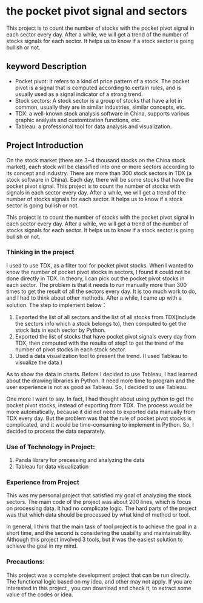 # the pocket pivot signal and sectors
This project is to count the number of stocks  with the pocket pivot signal in each sector every day.  After a while, we will get a trend of the number of stocks signals for each sector. It helps us to know if a stock sector is going bullish or not.



## keyword Description

- Pocket pivot: It refers to a kind of price pattern of a stock. The pocket pivot is a signal that is computed according to certain rules, and is usually used as a signal indicator of a strong trend.
- Stock sectors: A stock sector is a group of stocks that have a lot in common, usually they are in similar industries, similar concepts, etc.
- TDX: a well-known stock analysis software in China, supports various graphic analysis and  customization functions, etc.
- Tableau: a professional tool for data analysis and visualization.

## Project Introduction

On the stock market (there are 3~4 thousand stocks on the China stock market),  each stock will be classified into one or more sectors according to its concept and industry. There are more than 300 stock sectors in TDX (a stock software in China). Each day, there will be some stocks that have the pocket pivot signal. This project is to count the number of stocks  with signals in each sector every day.  After a while, we will get a trend of the number of stocks signals for each sector. It helps us to know if a stock sector is going bullish or not.

This project is to count the number of stocks  with the pocket pivot signal in each sector every day.  After a while, we will get a trend of the number of stocks signals for each sector. It helps us to know if a stock sector is going bullish or not.

### Thinking in the project

I used to use TDX, as a filter tool for pocket pivot stocks. When I wanted to know the number of pocket pivot stocks in sectors, I found it could not be done directly in TDX. In theory, I can pick out the pocket pivot stocks in each sector. The problem is that it needs to run manually more than 300 times to get the result of all the sectors every day. It is too much work to do, and I had to think about other methods. After a while, I came up with a solution.  The step to implement below：

1. Exported the list of all sectors and the list of all stocks from TDX(include the sectors info which a stock belongs to), then computed to get the stock lists in each sector by Python.
2. Exported the list of stocks that have pocket pivot signals every day from TDX, then computed with the results of step1 to get the trend of the number of pivot stocks in each stock sector.
3. Used a data visualization tool to present the trend. (I used Tableau to visualize the data )

As to show the data in charts. Before I decided to use Tableau, I had learned about the drawing libraries in Python. It need more time to program  and the user experience is not as good as Tableau. So, I decided to use Tableau.

One more I want to say. In fact, I had thought about using python to get the pocket pivot stocks, instead of exporting from TDX. The process would be more automatically, because it did not need to  exported data manually from TDX every day. But the problem was that the rule of pocket pivot stocks is complicated, and it would be time-consuming to implement in Python. So, I decided to process the data separately.

### Use of Technology in Project:

1. Panda library for precessing and analyzing the data
2. Tableau for data visualization

### Experience from Project

This was my personal project that satisfied my goal of analyzing the stock sectors. The main code of the project was about 200 lines, which is focus on processing data. It had no complicate logic. The hard parts of the project was that which data should be processed by what kind of method or tool. 

In general, I think that the main task of tool project is to achieve the goal in a short time, and the second is considering the usability and maintainability. Although this project involved 3 tools, but it was the easiest solution to achieve the goal in my mind.

### Precautions:

This project was a complete development project that can be run directly. The functional logic based on my idea, and other may not apply. If you are interested in this project , you can download and check it, to extract some value of the codes or idea.
